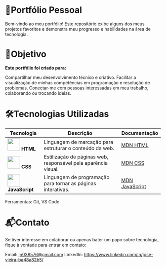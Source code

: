 # 💼Portfólio Pessoal

Bem-vindo ao meu portfólio! Este repositório exibe alguns dos meus projetos favoritos e demonstra meu progresso e habilidades na área de tecnologia.

# 🎯Objetivo

**Este portfólio foi criado para:**

Compartilhar meu desenvolvimento técnico e criativo.
Facilitar a visualização de minhas competências em programação e resolução de problemas.
Conectar-me com pessoas interessadas em meu trabalho, colaborando ou trocando ideias.

# 🛠️Tecnologias Utilizadas

| Tecnologia | Descrição | Documentação |
|------------|-----------|--------------|
| <img src="https://upload.wikimedia.org/wikipedia/commons/6/61/HTML5_logo_and_wordmark.svg" width="40"> **HTML** | Linguagem de marcação para estruturar o conteúdo da web. | [MDN HTML](https://developer.mozilla.org/pt-BR/docs/Web/HTML) |
| <img src="https://upload.wikimedia.org/wikipedia/commons/d/d5/CSS3_logo_and_wordmark.svg" width="40"> **CSS** | Estilização de páginas web, responsável pela aparência visual. | [MDN CSS](https://developer.mozilla.org/pt-BR/docs/Web/CSS) |
| <img src="https://upload.wikimedia.org/wikipedia/commons/6/6a/JavaScript-logo.png" width="40"> **JavaScript** | Linguagem de programação para tornar as páginas interativas. | [MDN JavaScript](https://developer.mozilla.org/pt-BR/docs/Web/JavaScript) |


Ferramentas: Git, VS Code

# 📬Contato

Se tiver interesse em colaborar ou apenas bater um papo sobre tecnologia, fique à vontade para entrar em contato:

Email: jn038576@gmail.com
LinkedIn: https://www.linkedin.com/in/josé-vieira-ba48a82b5/
